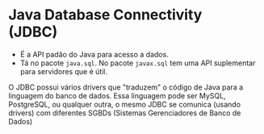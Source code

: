 # Java Database Connectivity <br> (JDBC)

* É a API padão do Java para acesso a dados.
* Tá no pacote ``java.sql``. No pacote ``javax.sql`` tem uma API suplementar para servidores que é útil.

O JDBC possui vários drivers que "traduzem" o código de Java para a linguagem do banco de dados. Essa linguagem pode ser MySQL, PostgreSQL, ou qualquer outra, o mesmo JDBC se comunica (usando drivers) com diferentes SGBDs (Sistemas Gerenciadores de Banco de Dados)